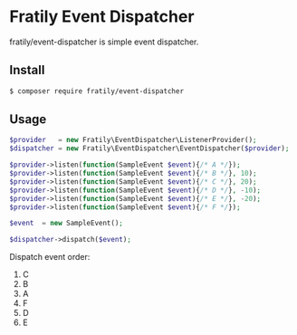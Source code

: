 # Fratily Event Dispatcher

fratily/event-dispatcher is simple event dispatcher.

## Install

```bash
$ composer require fratily/event-dispatcher
```

## Usage

```php
$provider   = new Fratily\EventDispatcher\ListenerProvider();
$dispatcher = new Fratily\EventDispatcher\EventDispatcher($provider);

$provider->listen(function(SampleEvent $event){/* A */});
$provider->listen(function(SampleEvent $event){/* B */}, 10);
$provider->listen(function(SampleEvent $event){/* C */}, 20);
$provider->listen(function(SampleEvent $event){/* D */}, -10);
$provider->listen(function(SampleEvent $event){/* E */}, -20);
$provider->listen(function(SampleEvent $event){/* F */});

$event  = new SampleEvent();

$dispatcher->dispatch($event);
```

Dispatch event order:

1. C
1. B
1. A
1. F
1. D
1. E
